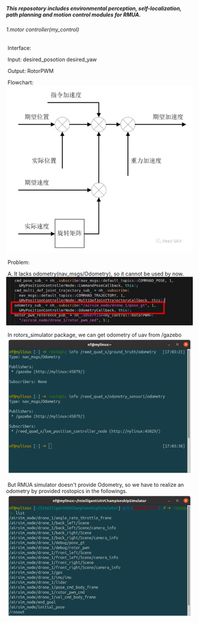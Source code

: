 ##### This reposotory includes environmental perception, self-localization, path planning and motion control modules for RMUA.

###### 1.motor controller(my_control)

​	Interface: 

​		Input: desired_posotion desired_yaw

​		Output: RotorPWM

​	Flowchart:![](./pictures/ControllerFlowchart.png)

​	Problem: 

​		A. It lacks odometry(nav_msgs/Odometry), so it cannot be used by now.		![](./pictures/problem1.png)

​		In rotors_simulator package, we can get odometry of uav from /gazebo![](./pictures/rotors_simulator_odometry.png)

​	But RMUA simulator doesn't provide Odometry, so we have to realize an odometry by provided rostopics in the followings.![](./pictures/RMUA_rostopics.png)



​	
